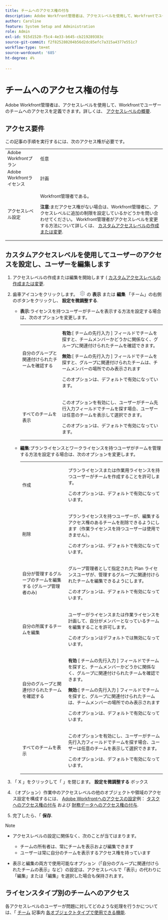 ```yaml
---
title: チームへのアクセス権の付与
description: Adobe Workfront管理者は、アクセスレベルを使用して、Workfrontでユーザーのチームへのアクセスを定義できます
author: Caroline
feature: System Setup and Administration
role: Admin
exl-id: 915d1520-f5c4-4e33-b645-cb219289383c
source-git-commit: f2f825280204b56d2dc85efc7a315a4377e551c7
workflow-type: tm+mt
source-wordcount: '685'
ht-degree: 4%

---
```


# チームへのアクセス権の付与

Adobe Workfront管理者は、アクセスレベルを使用して、Workfrontでユーザーのチームへのアクセスを定義できます。詳しくは、 [アクセスレベルの概要](../../../administration-and-setup/add-users/access-levels-and-object-permissions/access-levels-overview.md).

## アクセス要件

この記事の手順を実行するには、次のアクセス権が必要です。

<table style="table-layout:auto"> 
 <col> 
 <col> 
 <tbody> 
  <tr> 
   <td role="rowheader">Adobe Workfrontプラン</td> 
   <td>任意</td> 
  </tr> 
  <tr> 
   <td role="rowheader">Adobe Workfrontライセンス</td> 
   <td>計画</td> 
  </tr> 
  <tr> 
   <td role="rowheader">アクセスレベル設定</td> 
   <td> <p>Workfront管理者である。</p> <p><b>注意</b>:まだアクセス権がない場合は、Workfront管理者に、アクセスレベルに追加の制限を設定しているかどうかを問い合わせてください。 Workfront管理者がアクセスレベルを変更する方法について詳しくは、 <a href="../../../administration-and-setup/add-users/configure-and-grant-access/create-modify-access-levels.md" class="MCXref xref" data-mc-variable-override="">カスタムアクセスレベルの作成または変更</a>.</p> </td> 
  </tr> 
 </tbody> 
</table>

## カスタムアクセスレベルを使用してユーザーのアクセスを設定し、ユーザーを編集します

1. アクセスレベルの作成または編集を開始します ( [カスタムアクセスレベルの作成または変更](../../../administration-and-setup/add-users/configure-and-grant-access/create-modify-access-levels.md).
1. 歯車アイコンをクリックします。 ![](assets/gear-icon-settings.png) の **表示** または **編集** 「チーム」の右側のボタンをクリックし、 **設定を微調整する**.

   * **表示**:ライセンスを持つユーザーがチームを表示する方法を設定する場合は、次のオプションを変更します。

      <table style="table-layout:auto">
       <col>
       <col>
       <tbody>
        <tr>
         <td role="rowheader">自分のグループと関連付けられたチームを確認する</td>
         <td>
          <p><b>有効</b>:[ チームの先行入力 ] フィールドでチームを探すと、チームメンバーかどうかに関係なく、グループに関連付けられたチームを確認できます。 </p>
          <p><b>無効</b>:[ チームの先行入力 ] フィールドでチームを探すと、グループに関連付けられたチームは、チームメンバーの場所でのみ表示されます</p><p>このオプションは、デフォルトで有効になっています。</p>
          </td>
        </tr>
        <tr>
         <td role="rowheader">すべてのチームを表示</td>
         <td><p>このオプションを有効にし、ユーザーがチーム先行入力フィールドでチームを探す場合、ユーザーは任意のチームを表示して選択できます。</p><p>このオプションは、デフォルトで有効になっています。 </p></td>
        </tr>
       </tbody>
      </table>

   * **編集**:プランライセンスとワークライセンスを持つユーザがチームを管理する方法を設定する場合は、次のオプションを変更します。

      <table style="table-layout:auto">
       <col>
       <col>
       <tbody>
        <tr>
         <td role="rowheader">作成</td>
         <td><p>プランライセンスまたは作業用ライセンスを持つユーザーがチームを作成することを許可します。</p><p>このオプションは、デフォルトで有効になっています。</p></td>
        </tr>
        <tr>
         <td role="rowheader">削除</td>
         <td><p> プランライセンスを持つユーザーが、編集するアクセス権のあるチームを削除できるようにします（作業ライセンスを持つユーザーは使用できません）。</p><p>このオプションは、デフォルトで有効になっています。</p></td>
        </tr>
        <tr>
         <td role="rowheader">自分が管理するグループのチームを編集する (グループ管理者のみ)</td>
         <td><p>グループ管理者として指定された Plan ライセンスユーザが、管理するグループに関連付けられたチームを編集できるようにします。</p><p>このオプションは、デフォルトで有効になっています。</p></td>
        </tr>
        <tr>
         <td role="rowheader">自分の所属するチームを編集</td>
         <td><p>ユーザーがライセンスまたは作業ライセンスを計画して、自分がメンバーとなっているチームを編集することを許可します。</p><p>このオプションはデフォルトでは無効になっています。</p></td>
        </tr>
        <tr>
         <td role="rowheader">自分のグループと関連付けられたチームを確認する</td>
         <td>
         <p><b>有効</b> [ チームの先行入力 ] フィールドでチームを探すと、チームメンバーかどうかに関係なく、グループに関連付けられたチームを確認できます。 </p>
         <p><b>無効</b>:[ チームの先行入力 ] フィールドでチームを探すと、グループに関連付けられたチームは、チームメンバーの場所でのみ表示されます</p><p>このオプションは、デフォルトで有効になっています。</p>
         </td>
        </tr>
        <tr>
         <td role="rowheader">すべてのチームを表示</td>
         <td><p>このオプションを有効にし、ユーザーがチーム先行入力フィールドでチームを探す場合、ユーザーは任意のチームを表示して選択できます。</p><p>このオプションは、デフォルトで有効になっています。 </p></td>
        </tr>
       </tbody>
      </table>

1. 「 X 」をクリックして「 」を閉じます。 **設定を微調整する** ボックス
1. （オプション）作業中のアクセスレベルの他のオブジェクトや領域のアクセス設定を構成するには、 [Adobe Workfrontへのアクセスの設定](../../../administration-and-setup/add-users/configure-and-grant-access/configure-access.md)例： [タスクへのアクセス権の付与](../../../administration-and-setup/add-users/configure-and-grant-access/grant-access-tasks.md) および [財務データへのアクセス権の付与](../../../administration-and-setup/add-users/configure-and-grant-access/grant-access-financial.md).
1. 完了したら、「 **保存**.

>[!NOTE]
>
>* アクセスレベルの設定に関係なく、次のことが当てはまります。
   >
   >   * チームの所有者は、常にチームを表示および編集できます
   >   * ユーザーは常に自分のチームを表示するアクセス権を持っています
>
* 表示と編集の両方で使用可能なオプション（「自分のグループに関連付けられたチームの表示」など）の設定は、アクセスレベルで「表示」の代わりに「編集」または「編集」を選択した場合も保持されます。
>


## ライセンスタイプ別のチームへのアクセス

各アクセスレベルのユーザーが問題に対してどのような処理を行うかについては、「 [チーム](../../../administration-and-setup/add-users/access-levels-and-object-permissions/functionality-available-for-each-object-type.md#teams) 記事内 [各オブジェクトタイプで使用できる機能](../../../administration-and-setup/add-users/access-levels-and-object-permissions/functionality-available-for-each-object-type.md).
